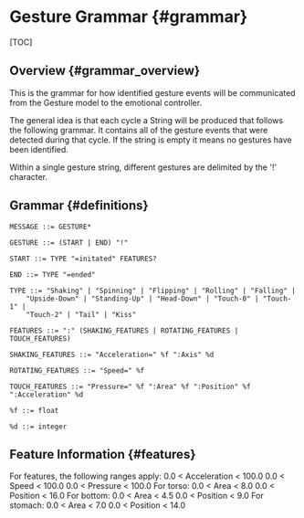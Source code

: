 Gesture Grammar				{#grammar}
================

[TOC]

Overview					{#grammar_overview}
--------

This is the grammar for how identified gesture events will be communicated from the Gesture model to the emotional controller. 

The general idea is that each cycle a String will be produced that follows the following grammar. It contains all of the gesture events that were detected during that cycle. If the string is empty it means no gestures have been identified. 

Within a single gesture string, different gestures are delimited by the '!' character.

Grammar 					{#definitions}
--------

	MESSAGE ::= GESTURE*

	GESTURE ::= (START | END) "!"

	START ::= TYPE "=initated" FEATURES?

	END ::= TYPE "=ended"

	TYPE ::= "Shaking" | "Spinning" | "Flipping" | "Rolling" | "Falling" | 
		"Upside-Down" | "Standing-Up" | "Head-Down" | "Touch-0" | "Touch-1" |
		"Touch-2" | "Tail" | "Kiss"

	FEATURES ::= ":" (SHAKING_FEATURES | ROTATING_FEATURES | TOUCH_FEATURES)

	SHAKING_FEATURES ::= "Acceleration=" %f ":Axis" %d

	ROTATING_FEATURES ::= "Speed=" %f

	TOUCH_FEATURES ::= "Pressure=" %f ":Area" %f ":Position" %f ":Acceleration" %d

	%f ::= float

	%d ::= integer

Feature Information			{#features}
-------------------
For features, the following ranges apply:
	0.0 < Acceleration < 100.0
	0.0 < Speed < 100.0
	0.0 < Pressure < 100.0
	For torso:
		0.0 < Area < 8.0
		0.0 < Position < 16.0
	For bottom:
		0.0 < Area < 4.5
		0.0 < Position < 9.0
	For stomach:
		0.0 < Area < 7.0
		0.0 < Position < 14.0
